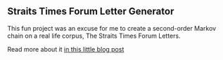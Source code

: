 ## Straits Times Forum Letter Generator

This fun project was an excuse for me to create a second-order Markov chain on a real life corpus, The Straits Times Forum Letters.

Read more about it [in this little blog post](https://medium.com/@prestonlim/i-wrote-a-program-that-speaks-like-the-collective-hive-mind-of-the-straits-times-forum-41c96e7d8d71)